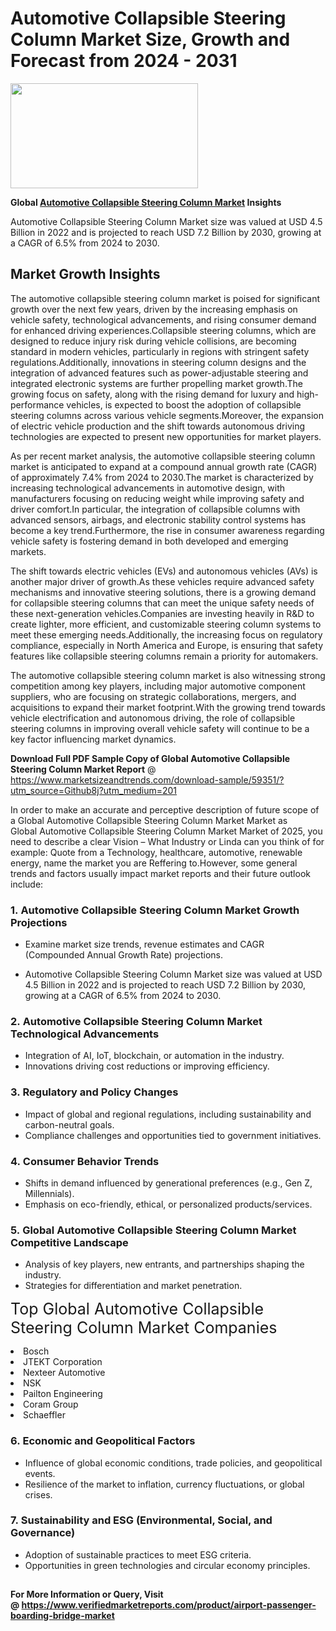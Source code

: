 <H1>Automotive Collapsible Steering Column Market Size, Growth and Forecast from 2024 - 2031</H1><img class="aligncenter size-medium wp-image-584254" src="https://thirdeyenews.in/wp-content/uploads/2024/09/Global-Market-Research-300x168.jpeg" alt="" width="300" height="168" /><p><strong>Global&nbsp;<a href="https://www.marketsizeandtrends.com/download-sample/59351/?utm_source=Github8j?utm_medium=201">Automotive Collapsible Steering Column Market</a> Insights</strong></p><p>Automotive Collapsible Steering Column Market size was valued at USD 4.5 Billion in 2022 and is projected to reach USD 7.2 Billion by 2030, growing at a CAGR of 6.5% from 2024 to 2030.</p><p><h2>Market Growth Insights</h2> <p>The automotive collapsible steering column market is poised for significant growth over the next few years, driven by the increasing emphasis on vehicle safety, technological advancements, and rising consumer demand for enhanced driving experiences.Collapsible steering columns, which are designed to reduce injury risk during vehicle collisions, are becoming standard in modern vehicles, particularly in regions with stringent safety regulations.Additionally, innovations in steering column designs and the integration of advanced features such as power-adjustable steering and integrated electronic systems are further propelling market growth.The growing focus on safety, along with the rising demand for luxury and high-performance vehicles, is expected to boost the adoption of collapsible steering columns across various vehicle segments.Moreover, the expansion of electric vehicle production and the shift towards autonomous driving technologies are expected to present new opportunities for market players.</p> <p>As per recent market analysis, the automotive collapsible steering column market is anticipated to expand at a compound annual growth rate (CAGR) of approximately 7.4% from 2024 to 2030.The market is characterized by increasing technological advancements in automotive design, with manufacturers focusing on reducing weight while improving safety and driver comfort.In particular, the integration of collapsible columns with advanced sensors, airbags, and electronic stability control systems has become a key trend.Furthermore, the rise in consumer awareness regarding vehicle safety is fostering demand in both developed and emerging markets.</p> <p>The shift towards electric vehicles (EVs) and autonomous vehicles (AVs) is another major driver of growth.As these vehicles require advanced safety mechanisms and innovative steering solutions, there is a growing demand for collapsible steering columns that can meet the unique safety needs of these next-generation vehicles.Companies are investing heavily in R&D to create lighter, more efficient, and customizable steering column systems to meet these emerging needs.Additionally, the increasing focus on regulatory compliance, especially in North America and Europe, is ensuring that safety features like collapsible steering columns remain a priority for automakers.</p> <p>The automotive collapsible steering column market is also witnessing strong competition among key players, including major automotive component suppliers, who are focusing on strategic collaborations, mergers, and acquisitions to expand their market footprint.With the growing trend towards vehicle electrification and autonomous driving, the role of collapsible steering columns in improving overall vehicle safety will continue to be a key factor influencing market dynamics.</p> <p><span class=""><strong>Download Full PDF Sample Copy of Global Automotive Collapsible Steering Column Market Report</strong> @ <a href="https://www.marketsizeandtrends.com/download-sample/59351/?utm_source=Github8j?utm_medium=201" target="_blank">https://www.marketsizeandtrends.com/download-sample/59351/?utm_source=Github8j?utm_medium=201</a></span></p><p>In order to make an accurate and perceptive description of future scope of a Global&nbsp;Automotive Collapsible Steering Column Market Market as Global&nbsp;Automotive Collapsible Steering Column Market Market of 2025, you need to describe a clear Vision &ndash; What Industry or Linda can you think of for example: Quote from a Technology, healthcare, automotive, renewable energy, name the market you are Reffering to.However, some general trends and factors usually impact market reports and their future outlook include:</p><h3>1.&nbsp;<strong>Automotive Collapsible Steering Column Market Growth Projections</strong></h3><ul><li>Examine market size trends, revenue estimates and CAGR (Compounded Annual Growth Rate) projections.</li><li><p>Automotive Collapsible Steering Column Market size was valued at USD 4.5 Billion in 2022 and is projected to reach USD 7.2 Billion by 2030, growing at a CAGR of 6.5% from 2024 to 2030.</p></li></ul><h3>2.&nbsp;<strong>Automotive Collapsible Steering Column Market Technological Advancements</strong></h3><ul><li>Integration of AI, IoT, blockchain, or automation in the industry.</li><li>Innovations driving cost reductions or improving efficiency.</li></ul><h3>3.&nbsp;<strong>Regulatory and Policy Changes</strong></h3><ul><li>Impact of global and regional regulations, including sustainability and carbon-neutral goals.</li><li>Compliance challenges and opportunities tied to government initiatives.</li></ul><h3>4.&nbsp;<strong>Consumer Behavior Trends</strong></h3><ul><li>Shifts in demand influenced by generational preferences (e.g., Gen Z, Millennials).</li><li>Emphasis on eco-friendly, ethical, or personalized products/services.</li></ul><h3>5.&nbsp;<strong>Global Automotive Collapsible Steering Column Market Competitive Landscape</strong></h3><ul><li>Analysis of key players, new entrants, and partnerships shaping the industry.</li><li>Strategies for differentiation and market penetration.</li></ul><p data-pm-slice="1 1 []"><span style="color: inherit; font-family: inherit; font-size: 25px;">Top Global Automotive Collapsible Steering Column Market Companies</span></p><div class="" data-test-id=""><p><li>Bosch</li><li> JTEKT Corporation</li><li> Nexteer Automotive</li><li> NSK</li><li> Pailton Engineering</li><li> Coram Group</li><li> Schaeffler</li></p></div><h3>6.&nbsp;<strong>Economic and Geopolitical Factors</strong></h3><ul><li>Influence of global economic conditions, trade policies, and geopolitical events.</li><li>Resilience of the market to inflation, currency fluctuations, or global crises.</li></ul><h3>7.&nbsp;<strong>Sustainability and ESG (Environmental, Social, and Governance)</strong></h3><ul><li>Adoption of sustainable practices to meet ESG criteria.</li><li>Opportunities in green technologies and circular economy principles.</li></ul><h2><strong style="font-size: 14px;">For More Information or Query, Visit @&nbsp;</strong><a style="background-color: #ffffff; font-size: 14px;" href="https://www.marketsizeandtrends.com/report/automotive-collapsible-steering-column-market/" target="_blank">https://www.verifiedmarketreports.com/product/airport-passenger-boarding-bridge-market</a></h2>